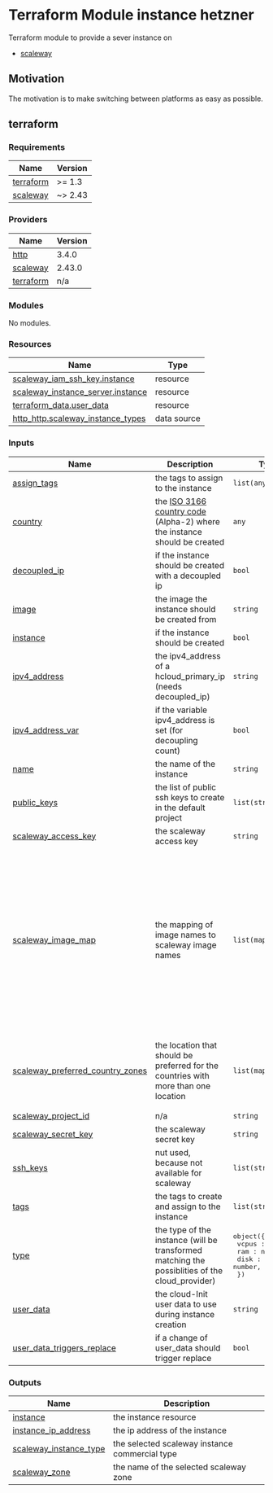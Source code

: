 # Terraform Module instance hetzner

Terraform module to provide a sever instance on 

- [scaleway](https://registry.terraform.io/providers/scaleway/scaleway/latest)

## Motivation

The motivation is to make switching between platforms as easy as possible.

## terraform

<!-- BEGIN_TF_DOCS -->
### Requirements

| Name | Version |
|------|---------|
| <a name="requirement_terraform"></a> [terraform](#requirement\_terraform) | >= 1.3 |
| <a name="requirement_scaleway"></a> [scaleway](#requirement\_scaleway) | ~> 2.43 |

### Providers

| Name | Version |
|------|---------|
| <a name="provider_http"></a> [http](#provider\_http) | 3.4.0 |
| <a name="provider_scaleway"></a> [scaleway](#provider\_scaleway) | 2.43.0 |
| <a name="provider_terraform"></a> [terraform](#provider\_terraform) | n/a |

### Modules

No modules.

### Resources

| Name | Type |
|------|------|
| [scaleway_iam_ssh_key.instance](https://registry.terraform.io/providers/scaleway/scaleway/latest/docs/resources/iam_ssh_key) | resource |
| [scaleway_instance_server.instance](https://registry.terraform.io/providers/scaleway/scaleway/latest/docs/resources/instance_server) | resource |
| [terraform_data.user_data](https://registry.terraform.io/providers/hashicorp/terraform/latest/docs/resources/data) | resource |
| [http_http.scaleway_instance_types](https://registry.terraform.io/providers/hashicorp/http/latest/docs/data-sources/http) | data source |

### Inputs

| Name | Description | Type | Default | Required |
|------|-------------|------|---------|:--------:|
| <a name="input_assign_tags"></a> [assign\_tags](#input\_assign\_tags) | the tags to assign to the instance | `list(any)` | `[]` | no |
| <a name="input_country"></a> [country](#input\_country) | the [ISO 3166 country code](https://www.iso.org/obp/ui/#search) (Alpha-2) where the instance should be created | `any` | `null` | no |
| <a name="input_decoupled_ip"></a> [decoupled\_ip](#input\_decoupled\_ip) | if the instance should be created with a decoupled ip | `bool` | `false` | no |
| <a name="input_image"></a> [image](#input\_image) | the image the instance should be created from | `string` | `null` | no |
| <a name="input_instance"></a> [instance](#input\_instance) | if the instance should be created | `bool` | `true` | no |
| <a name="input_ipv4_address"></a> [ipv4\_address](#input\_ipv4\_address) | the ipv4\_address of a hcloud\_primary\_ip (needs decoupled\_ip) | `string` | `null` | no |
| <a name="input_ipv4_address_var"></a> [ipv4\_address\_var](#input\_ipv4\_address\_var) | if the variable ipv4\_address is set (for decoupling count) | `bool` | `false` | no |
| <a name="input_name"></a> [name](#input\_name) | the name of the instance | `string` | `null` | no |
| <a name="input_public_keys"></a> [public\_keys](#input\_public\_keys) | the list of public ssh keys to create in the default project | `list(string)` | `[]` | no |
| <a name="input_scaleway_access_key"></a> [scaleway\_access\_key](#input\_scaleway\_access\_key) | the scaleway access key | `string` | `null` | no |
| <a name="input_scaleway_image_map"></a> [scaleway\_image\_map](#input\_scaleway\_image\_map) | the mapping of image names to scaleway image names | `list(map(string))` | <pre>[<br>  {<br>    "alma-8": "almalinux_8",<br>    "alma-9": "almalinux_9",<br>    "centos-stream-9": "centos_stream_9",<br>    "debian-11": "debian_bullseye",<br>    "debian-12": "debian_bookworm",<br>    "fedora-39": "fedora_39",<br>    "fedora-40": "fedora_40",<br>    "rocky-8": "rockylinux_8",<br>    "rocky-9": "rockylinux_9",<br>    "ubuntu-20.04": "ubuntu_focal",<br>    "ubuntu-22.04": "ubuntu_jammy",<br>    "ubuntu-24.04": "ubuntu_noble"<br>  }<br>]</pre> | no |
| <a name="input_scaleway_preferred_country_zones"></a> [scaleway\_preferred\_country\_zones](#input\_scaleway\_preferred\_country\_zones) | the location that should be preferred for the countries with more than one location | `list(map(string))` | <pre>[<br>  {<br>    "FR": "fr-par-1",<br>    "NL": "nl-ams-1",<br>    "PL": "pl-waw-1"<br>  }<br>]</pre> | no |
| <a name="input_scaleway_project_id"></a> [scaleway\_project\_id](#input\_scaleway\_project\_id) | n/a | `string` | `null` | no |
| <a name="input_scaleway_secret_key"></a> [scaleway\_secret\_key](#input\_scaleway\_secret\_key) | the scaleway secret key | `string` | `null` | no |
| <a name="input_ssh_keys"></a> [ssh\_keys](#input\_ssh\_keys) | nut used, because not available for scaleway | `list(string)` | `[]` | no |
| <a name="input_tags"></a> [tags](#input\_tags) | the tags to create and assign to the instance | `list(string)` | `[]` | no |
| <a name="input_type"></a> [type](#input\_type) | the type of the instance (will be transformed matching the possiblities of the cloud\_provider) | <pre>object({<br>    vcpus : number,<br>    ram : number,<br>    disk : number,<br>  })</pre> | `null` | no |
| <a name="input_user_data"></a> [user\_data](#input\_user\_data) | the cloud-Init user data to use during instance creation | `string` | `null` | no |
| <a name="input_user_data_triggers_replace"></a> [user\_data\_triggers\_replace](#input\_user\_data\_triggers\_replace) | if a change of user\_data should trigger replace | `bool` | `true` | no |

### Outputs

| Name | Description |
|------|-------------|
| <a name="output_instance"></a> [instance](#output\_instance) | the instance resource |
| <a name="output_instance_ip_address"></a> [instance\_ip\_address](#output\_instance\_ip\_address) | the ip address of the instance |
| <a name="output_scaleway_instance_type"></a> [scaleway\_instance\_type](#output\_scaleway\_instance\_type) | the selected scaleway instance commercial type |
| <a name="output_scaleway_zone"></a> [scaleway\_zone](#output\_scaleway\_zone) | the name of the selected scaleway zone |
<!-- END_TF_DOCS -->
